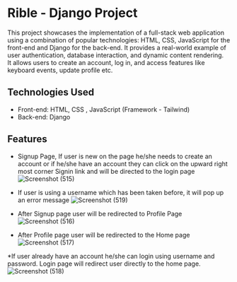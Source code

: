 # Rible - Django Project

This project showcases the implementation of a full-stack web application using a combination of popular technologies: HTML, CSS, JavaScript for the front-end and Django for the back-end. It provides a real-world example of user authentication, database interaction, and dynamic content rendering.<br>
It allows users to create an account, log in, and access features like keyboard events, update profile etc.

## Technologies Used

* Front-end: HTML, CSS , JavaScript (Framework - Tailwind)
* Back-end: Django

## Features

* Signup Page, If user is new on the page he/she needs to create an account or if he/she have an account they can click on the upward right most corner Signin link and will be directed to the login page
![Screenshot (515)](https://github.com/user-attachments/assets/0142ca33-bbe5-412f-b49f-ca9f3320a385)

* If user is using a username which has been taken before, it will pop up an error message
![Screenshot (519)](https://github.com/user-attachments/assets/6b00b1a1-0ed0-442f-8d8a-9a28e7739884)


* After Signup page user will be redirected to Profile Page 
![Screenshot (516)](https://github.com/user-attachments/assets/25a07f56-f591-48a5-a89c-c0e5e08f1040)

* After Profile page user will be redirected to the Home page
![Screenshot (517)](https://github.com/user-attachments/assets/bc6b9a73-530d-4e8d-87bc-5948a645d58b)

*If user already have an account he/she can login using username and password. Login page will redirect user directly to the home page.
![Screenshot (518)](https://github.com/user-attachments/assets/d5ab1c67-95c8-432f-8d25-78d3135c6fe3)
